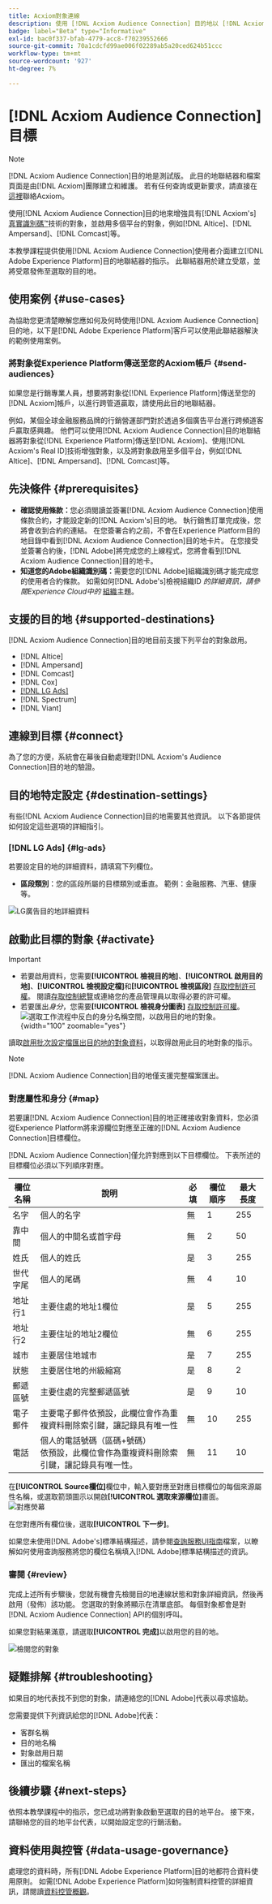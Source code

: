 ```yaml
---
title: Acxiom對象連線
description: 使用 [!DNL Acxiom Audience Connection] 目的地以 [!DNL Acxiom's Real ID] 技術增強受眾，並啟用多個平台的受眾，例如 [!DNL Altice]、 [!DNL Ampersand]、 [!DNL Comcast]等。
badge: label="Beta" type="Informative"
exl-id: bac0f337-bfab-4779-acc8-f70239552666
source-git-commit: 70a1cdcfd99ae006f02289ab5a20ced624b51ccc
workflow-type: tm+mt
source-wordcount: '927'
ht-degree: 7%

---
```


# [!DNL Acxiom Audience Connection]目標

>[!NOTE]
>
>[!DNL Acxiom Audience Connection]目的地是測試版。 此目的地聯結器和檔案頁面是由[!DNL Acxiom]團隊建立和維護。 若有任何查詢或更新要求，請直接在[這裡](mailto:acxiom-adobe-help@acxiom.com)聯絡Acxiom。

使用[!DNL Acxiom Audience Connection]目的地來增強具有[!DNL Acxiom's] [真實識別碼™](https://www.acxiom.com/real-id/real-id/)技術的對象，並啟用多個平台的對象，例如[!DNL Altice]、[!DNL Ampersand]、[!DNL Comcast]等。

本教學課程提供使用[!DNL Acxiom Audience Connection]使用者介面建立[!DNL Adobe Experience Platform]目的地聯結器的指示。 此聯結器用於建立受眾，並將受眾發佈至選取的目的地。

## 使用案例 {#use-cases}

為協助您更清楚瞭解您應如何及何時使用[!DNL Acxiom Audience Connection]目的地，以下是[!DNL Adobe Experience Platform]客戶可以使用此聯結器解決的範例使用案例。

### 將對象從Experience Platform傳送至您的Acxiom帳戶 {#send-audiences}

如果您是行銷專業人員，想要將對象從[!DNL Experience Platform]傳送至您的[!DNL Acxiom]帳戶，以進行跨管道贏取，請使用此目的地聯結器。

例如，某個全球金融服務品牌的行銷營運部門對於透過多個廣告平台進行跨頻道客戶贏取感興趣。 他們可以使用[!DNL Acxiom Audience Connection]目的地聯結器將對象從[!DNL Experience Platform]傳送至[!DNL Acxiom]、使用[!DNL Acxiom's Real ID]技術增強對象，以及將對象啟用至多個平台，例如[!DNL Altice]、[!DNL Ampersand]、[!DNL Comcast]等。

## 先決條件 {#prerequisites}

* **確認使用條款：**&#x200B;您必須閱讀並簽署[!DNL Acxiom Audience Connection]使用條款合約，才能設定新的[!DNL Acxiom's]目的地。 執行銷售訂單完成後，您將會收到合約的連結。 在您簽署合約之前，不會在Experience Platform目的地目錄中看到[!DNL Acxiom Audience Connection]目的地卡片。 在您接受並簽署合約後，[!DNL Adobe]將完成您的上線程式，您將會看到[!DNL Acxiom Audience Connection]目的地卡。
* **知道您的Adobe組織識別碼：**&#x200B;需要您的[!DNL Adobe]組織識別碼才能完成您的使用者合約條款。 如需如何[!DNL Adobe's]檢視組織ID *的詳細資訊，請參閱Experience Cloud中的* [組織](https://experienceleague.adobe.com/zh-hant/docs/core-services/interface/administration/organizations#concept_EA8AEE5B02CF46ACBDAD6A8508646255)主題。

## 支援的目的地 {#supported-destinations}

[!DNL Acxiom Audience Connection]目的地目前支援下列平台的對象啟用。<br>

* [!DNL Altice]
* [!DNL Ampersand]
* [!DNL Comcast]
* [!DNL Cox]
* [[!DNL LG Ads]](#lg-ads)
* [!DNL Spectrum]
* [!DNL Viant]

## 連線到目標 {#connect}

為了您的方便，系統會在幕後自動處理對[!DNL Acxiom's Audience Connection]目的地的驗證。

## 目的地特定設定 {#destination-settings}

有些[!DNL Acxiom Audience Connection]目的地需要其他資訊。 以下各節提供如何設定這些選項的詳細指引。

### [!DNL LG Ads] {#lg-ads}

若要設定目的地的詳細資料，請填寫下列欄位。

* **區段類別**：您的區段所屬的目標類別或垂直。 範例：金融服務、汽車、健康等。

![LG廣告目的地詳細資料](../../assets/catalog/advertising/acxiom-audience-distribution/lg_ads_destination_details.png)

## 啟動此目標的對象 {#activate}

>[!IMPORTANT]
> 
>* 若要啟用資料，您需要&#x200B;**[!UICONTROL 檢視目的地]**、**[!UICONTROL 啟用目的地]**、**[!UICONTROL 檢視設定檔]**&#x200B;和&#x200B;**[!UICONTROL 檢視區段]** [存取控制許可權](/help/access-control/home.md#permissions)。 閱讀[存取控制總覽](/help/access-control/ui/overview.md)或連絡您的產品管理員以取得必要的許可權。
>* 若要匯出&#x200B;*身分*，您需要&#x200B;**[!UICONTROL 檢視身分圖表]** [存取控制許可權](/help/access-control/home.md#permissions)。<br> ![選取工作流程中反白的身分名稱空間，以啟用目的地的對象。](/help/destinations/assets/overview/export-identities-to-destination.png "選取工作流程中反白顯示的身分名稱空間，以啟用目的地的對象。"){width="100" zoomable="yes"}

讀取[啟用批次設定檔匯出目的地的對象資料](/help/destinations/ui/activate-batch-profile-destinations.md)，以取得啟用此目的地對象的指示。

>[!NOTE]
>
>[!DNL Acxiom Audience Connection]目的地僅支援完整檔案匯出。

### 對應屬性和身分 {#map}

若要讓[!DNL Acxiom Audience Connection]目的地正確接收對象資料，您必須從Experience Platform將來源欄位對應至正確的[!DNL Acxiom Audience Connection]目標欄位。

[!DNL Acxiom Audience Connection]僅允許對應到以下目標欄位。 下表所述的目標欄位必須以下列順序對應。

| 欄位名稱 | 說明 | 必填 | 欄位順序 | 最大長度 |
|---|---|---|---|---|          
| 名字 | 個人的名字 | 無 | 1 | 255 |
| 靠中間 | 個人的中間名或首字母 | 無 | 2 | 50 |
| 姓氏 | 個人的姓氏 | 是 | 3 | 255 |
| 世代字尾 | 個人的尾碼 | 無 | 4 | 10 |
| 地址行1 | 主要住處的地址1欄位 | 是 | 5 | 255 |
| 地址行2 | 主要住址的地址2欄位 | 無 | 6 | 255 |
| 城市 | 主要居住地城市 | 是 | 7 | 255 |
| 狀態 | 主要居住地的州級縮寫 | 是 | 8 | 2 |
| 郵遞區號 | 主要住處的完整郵遞區號 | 是 | 9 | 10 |
| 電子郵件 | 主要電子郵件依預設，此欄位會作為重複資料刪除索引鍵，讓記錄具有唯一性 | 無 | 10 | 255 |
| 電話 | 個人的電話號碼（區碼+號碼）<br>依預設，此欄位會作為重複資料刪除索引鍵，讓記錄具有唯一性。 | 無 | 11 | 10 |

在&#x200B;**[!UICONTROL Source欄位]**&#x200B;欄位中，輸入要對應至對應目標欄位的每個來源屬性名稱，或選取箭頭圖示以開啟&#x200B;**[!UICONTROL 選取來源欄位]**&#x200B;畫面。<br>
![對應熒幕](../../assets/catalog/advertising/acxiom-audience-distribution/mapping_screen.png)

在您對應所有欄位後，選取&#x200B;**[!UICONTROL 下一步]**。

如果您未使用[!DNL Adobe's]標準結構描述，請參閱[查詢服務UI指南](../../../query-service/ui/overview.md)檔案，以瞭解如何使用查詢服務將您的欄位名稱填入[!DNL Adobe]標準結構描述的資訊。

### 審閱 {#review}

完成上述所有步驟後，您就有機會先檢閱目的地連線狀態和對象詳細資訊，然後再啟用（發佈）該功能。 您選取的對象將顯示在清單底部。 每個對象都會是對[!DNL Acxiom Audience Connection] API的個別呼叫。

如果您對結果滿意，請選取&#x200B;**[!UICONTROL 完成]**&#x200B;以啟用您的目的地。

![檢閱您的對象](../../assets/catalog/advertising/acxiom-audience-distribution/review_audience.png)

## 疑難排解 {#troubleshooting}

如果目的地代表找不到您的對象，請連絡您的[!DNL Adobe]代表以尋求協助。

您需要提供下列資訊給您的[!DNL Adobe]代表：

* 客群名稱
* 目的地名稱
* 對象啟用日期
* 匯出的檔案名稱

## 後續步驟 {#next-steps}

依照本教學課程中的指示，您已成功將對象啟動至選取的目的地平台。 接下來，請聯絡您的目的地平台代表，以開始設定您的行銷活動。

## 資料使用與控管 {#data-usage-governance}

處理您的資料時，所有[!DNL Adobe Experience Platform]目的地都符合資料使用原則。 如需[!DNL Adobe Experience Platform]如何強制資料控管的詳細資訊，請閱讀[資料控管概觀](https://experienceleague.adobe.com/zh-hant/docs/experience-platform/data-governance/home)。
